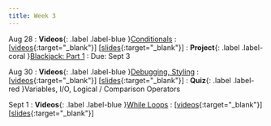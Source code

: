 ```yaml
---
title: Week 3
---
```


Aug 28
: **Videos**{: .label .label-blue }[Conditionals](https://edstem.org/us/courses/41289/lessons/70840)
  : \[[videos](https://www.youtube.com/playlist?list=PLWGqLlpet_GQ4EM432WkJrzhMYrCNrcDu){:target="_blank"}\] \[[slides](https://docs.google.com/presentation/d/1VATDJAqaeJSfF0K_eH5RBPAD1HwYRGYO3kPkjWmZXZA){:target="_blank"}\]
: **Project**{: .label .label-coral }[Blackjack: Part 1](https://edstem.org/us/courses/41289/lessons/73250)
  : Due: Sept 3

Aug 30
: **Videos**{: .label .label-blue }[Debugging, Styling](https://edstem.org/us/courses/41289/lessons/70972)
  : \[[videos](https://www.youtube.com/playlist?list=PLWGqLlpet_GSptVem4I4CvTylQFSkGlCz){:target="_blank"}\] \[[slides](https://docs.google.com/presentation/d/1V2f-yjT5Ccg3Q5h-kFLBdIptEFL_dNzJdQxgN_2Ew3g){:target="_blank"}\]
: **Quiz**{: .label .label-red }Variables, I/O, Logical / Comparison Operators

Sept 1
: **Videos**{: .label .label-blue }[While Loops](https://edstem.org/us/courses/41289/lessons/70869)
  : \[[videos](https://www.youtube.com/playlist?list=PLWGqLlpet_GR2UaaHiTk7NwXcMHwsDfFt){:target="_blank"}\] \[[slides](https://docs.google.com/presentation/d/1RQE3JzxIXqQgx4u5scyKDrnmRqrD3ZWhzNR1NJnAlKQ){:target="_blank"}\]
